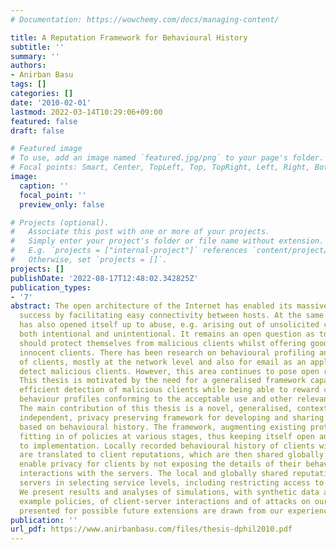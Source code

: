 ```yaml
---
# Documentation: https://wowchemy.com/docs/managing-content/

title: A Reputation Framework for Behavioural History
subtitle: ''
summary: ''
authors:
- Anirban Basu
tags: []
categories: []
date: '2010-02-01'
lastmod: 2022-03-14T10:29:06+09:00
featured: false
draft: false

# Featured image
# To use, add an image named `featured.jpg/png` to your page's folder.
# Focal points: Smart, Center, TopLeft, Top, TopRight, Left, Right, BottomLeft, Bottom, BottomRight.
image:
  caption: ''
  focal_point: ''
  preview_only: false

# Projects (optional).
#   Associate this post with one or more of your projects.
#   Simply enter your project's folder or file name without extension.
#   E.g. `projects = ["internal-project"]` references `content/project/deep-learning/index.md`.
#   Otherwise, set `projects = []`.
projects: []
publishDate: '2022-08-17T12:48:02.342825Z'
publication_types:
- '7'
abstract: The open architecture of the Internet has enabled its massive growth and
  success by facilitating easy connectivity between hosts. At the same time, the Internet
  has also opened itself up to abuse, e.g. arising out of unsolicited communication,
  both intentional and unintentional. It remains an open question as to how best servers
  should protect themselves from malicious clients whilst offering good service to
  innocent clients. There has been research on behavioural profiling and reputation
  of clients, mostly at the network level and also for email as an application, to
  detect malicious clients. However, this area continues to pose open research challenges.
  This thesis is motivated by the need for a generalised framework capable of aiding
  efficient detection of malicious clients while being able to reward clients with
  behaviour profiles conforming to the acceptable use and other relevant policies.
  The main contribution of this thesis is a novel, generalised, context-aware, policy
  independent, privacy preserving framework for developing and sharing client reputation
  based on behavioural history. The framework, augmenting existing protocols, allows
  fitting in of policies at various stages, thus keeping itself open and flexible
  to implementation. Locally recorded behavioural history of clients with known identities
  are translated to client reputations, which are then shared globally. The reputations
  enable privacy for clients by not exposing the details of their behaviour during
  interactions with the servers. The local and globally shared reputations facilitate
  servers in selecting service levels, including restricting access to malicious clients.
  We present results and analyses of simulations, with synthetic data and some proposed
  example policies, of client-server interactions and of attacks on our model. Suggestions
  presented for possible future extensions are drawn from our experiences with simulation.
publication: ''
url_pdf: https://www.anirbanbasu.com/files/thesis-dphil2010.pdf
---
```

